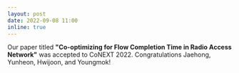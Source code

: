 ```yaml
---
layout: post
date: 2022-09-08 11:00
inline: true
---
```


Our paper titled **"Co-optimizing for Flow Completion Time in Radio Access Network"** was accepted to CoNEXT 2022. Congratulations Jaehong, Yunheon, Hwijoon, and Youngmok!